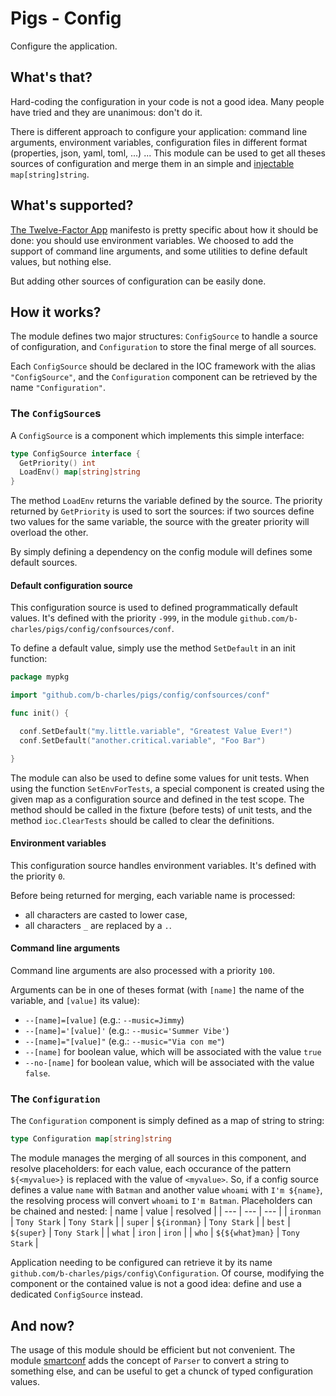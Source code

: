 # Pigs - Config

Configure the application.

## What's that?

Hard-coding the configuration in your code is not a good idea. Many people have tried and they are unanimous: don't do it.

There is different approach to configure your application: command line arguments, environment variables, configuration files in different format (properties, json, yaml, toml, ...) ... This module can be used to get all theses sources of configuration and merge them in an simple and [injectable](../ioc/README.md) `map[string]string`.

## What's supported?

[The Twelve-Factor App](https://12factor.net/config) manifesto is pretty specific about how it should be done: you should use environment variables. We choosed to add the support of command line arguments, and some utilities to define default values, but nothing else.

But adding other sources of configuration can be easily done.

## How it works?

The module defines two major structures: `ConfigSource` to handle a source of configuration, and `Configuration` to store the final merge of all sources.

Each `ConfigSource` should be declared in the IOC framework with the alias `"ConfigSource"`, and the `Configuration` component can be retrieved by the name `"Configuration"`.

### The `ConfigSource`s

A `ConfigSource` is a component which implements this simple interface:

```go
type ConfigSource interface {
  GetPriority() int
  LoadEnv() map[string]string
}
```

The method `LoadEnv` returns the variable defined by the source. The priority returned by `GetPriority` is used to sort the sources: if two sources define two values for the same variable, the source with the greater priority will overload the other.

By simply defining a dependency on the config module will defines some default sources.

#### Default configuration source

This configuration source is used to defined programmatically default values. It's defined with the priority `-999`, in the module `github.com/b-charles/pigs/config/confsources/conf`.

To define a default value, simply use the method `SetDefault` in an init function:
```go
package mypkg

import "github.com/b-charles/pigs/config/confsources/conf"

func init() {

  conf.SetDefault("my.little.variable", "Greatest Value Ever!")
  conf.SetDefault("another.critical.variable", "Foo Bar")

}
```

The module can also be used to define some values for unit tests. When using the function `SetEnvForTests`, a special component is created using the given map as a configuration source and defined in the test scope. The method should be called in the fixture (before tests) of unit tests, and the method `ioc.ClearTests` should be called to clear the definitions.

#### Environment variables

This configuration source handles environment variables. It's defined with the priority `0`.

Before being returned for merging, each variable name is processed:
 * all characters are casted to lower case,
 * all characters `_` are replaced by a `.`.

#### Command line arguments

Command line arguments are also processed with a priority `100`.

Arguments can be in one of theses format (with `[name]` the name of the variable, and `[value]` its value):
* `--[name]=[value]` (e.g.: `--music=Jimmy`)
* `--[name]='[value]'` (e.g.: `--music='Summer Vibe'`)
* `--[name]="[value]"` (e.g.: `--music="Via con me"`)
* `--[name]` for boolean value, which will be associated with the value `true`
* `--no-[name]` for boolean value, which will be associated with the value `false`.

### The `Configuration`

The `Configuration` component is simply defined as a map of string to string:
```go
type Configuration map[string]string
```

The module manages the merging of all sources in this component, and resolve placeholders: for each value, each occurance of the pattern `${<myvalue>}` is replaced with the value of `<myvalue>`. So, if a config source defines a value `name` with `Batman` and another value `whoami` with `I'm ${name}`, the resolving process will convert `whoami` to `I'm Batman`. Placeholders can be chained and nested:
| name | value | resolved |
| --- | --- | --- |
| `ironman` | `Tony Stark` | `Tony Stark` |
| `super` | `${ironman}` | `Tony Stark` |
| `best` | `${super}` | `Tony Stark` |
| `what` | `iron` | `iron` |
| `who` | `${${what}man}` | `Tony Stark` |

Application needing to be configured can retrieve it by its name `github.com/b-charles/pigs/config\Configuration`. Of course, modifying the component or the contained value is not a good idea: define and use a dedicated `ConfigSource` instead.

## And now?

The usage of this module should be efficient but not convenient. The module [smartconf](../smartconf/README.md) adds the concept of `Parser` to convert a string to something else, and can be useful to get a chunck of typed configuration values.

